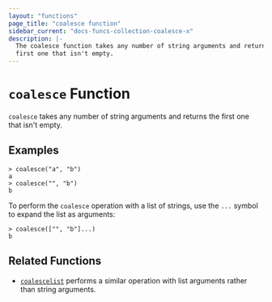 ```yaml
---
layout: "functions"
page_title: "coalesce function"
sidebar_current: "docs-funcs-collection-coalesce-x"
description: |-
  The coalesce function takes any number of string arguments and returns the
  first one that isn't empty.
---
```


# `coalesce` Function

`coalesce` takes any number of string arguments and returns the first one
that isn't empty.

## Examples

```
> coalesce("a", "b")
a
> coalesce("", "b")
b
```

To perform the `coalesce` operation with a list of strings, use the `...`
symbol to expand the list as arguments:

```
> coalesce(["", "b"]...)
b
```

## Related Functions

* [`coalescelist`](./coalescelist.html) performs a similar operation with
  list arguments rather than string arguments.
